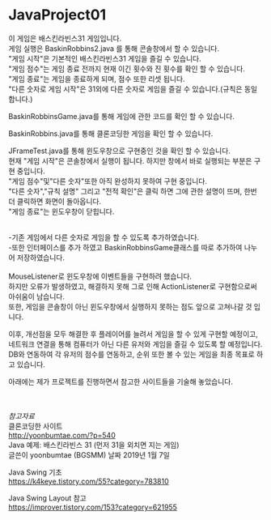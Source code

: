 # JavaProject01

이 게임은 배스킨라빈스31 게임입니다.<br/>
게임 실행은 BaskinRobbins2.java 를 통해 콘솔창에서 할 수 있습니다.<br/>
"게임 시작"은 기본적인 배스킨라빈스31 게임을 즐길 수 있습니다.<br/>
"게임 점수"는 게임 종료 전까지 현재 이긴 횟수와 진 횟수를 확인 할 수 있습니다.<br/>
"게임 종료"는 게임을 종료하게 되며, 점수 또한 리셋 됩니다.<br/>
"다른 숫자로 게임 시작"은 31외에 다른 숫자로 게임을 즐길 수 있습니다.(규칙은 동일합니다.)<br/>

BaskinRobbinsGame.java를 통해 게임에 관한 코드를 확인 할 수 있습니다.

BaskinRobbins.java를 통해 클론코딩한 게임을 확인 할 수 있습니다.

JFrameTest.java를 통해 윈도우창으로 구현중인 것을 확인 할 수 있습니다.<br/>
현재 "게임 시작"은 콘솔창에서 실행이 됩니다. 하지만 창에서 바로 실행되는 부분은 구현 중입니다.<br/>
"게임 점수"및"다른 숫자"또한 아직 완성하지 못하여 구현 중입니다.<br/>
"다른 숫자","규칙 설명" 그리고 "전적 확인"은 클릭 하면 그에 관한 설명이 뜨며, 한번더 클릭하면 화면이 돌아옵니다.<br/>
"게임 종료"는 윈도우창이 닫힙니다.

<br/>
-기존 게임에서 다른 숫자로 게임을 할 수 있도록 추가하였습니다.<br/>
-또한 인터페이스를 추가 하였고 BaskinRobbinsGame클래스를 따로 추가하여 나누어 저장하였습니다.<br/>
<br/>
MouseListener로 윈도우창에 이벤트들을 구현하려 했습니다.<br/>
하지만 오류가 발생하였고, 해결하지 못해 그로 인해 ActionListener로 구현함으로써 아쉬움이 남습니다.<br/>
또한, 게임을 콘솔창이 아닌 윈도우창에서 실행하지 못하는 점도 앞으로 고쳐나갈 것 입니다.

이후, 개선점을 모두 해결한 후 플레이어를 늘려서 게임을 할 수 있게 구현할 예정이고,<br/>
네트워크 연결을 통해 컴퓨터가 아닌 다른 유저와 게임을 즐길 수 있도록 할 예정입니다.<br/>
DB와 연동하여 각 유저의 점수를 연동하고, 순위 또한 볼 수 있는 게임을 최종 목표로 하고 있습니다.

아래에는 제가 프로젝트를 진행하면서 참고한 사이트들을 기술해 놓았습니다.

<br/><br/>
*참고자료*<br/>
클론코딩한 사이트<br/>
http://yoonbumtae.com/?p=540 <br/>
Java 예제: 배스킨라빈스 31 (먼저 31을 외치면 지는 게임)<br/>
글쓴이 yoonbumtae (BGSMM) 날짜 2019년 1월 7일

Java Swing 기초<br/>
https://k4keye.tistory.com/55?category=783810 

Java Swing Layout 참고<br/>
https://improver.tistory.com/153?category=621955
